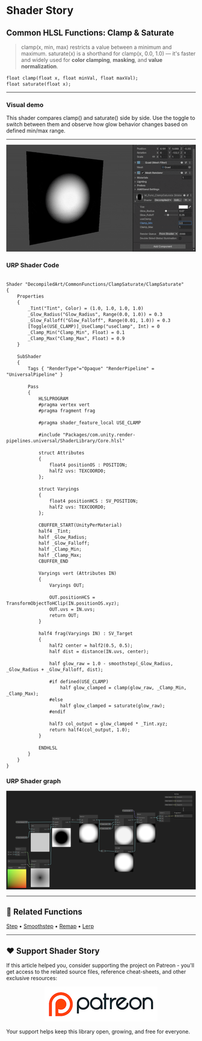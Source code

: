 # Shader Story

## Common HLSL Functions: Clamp & Saturate

> clamp(x, min, max) restricts a value between a minimum and maximum.
> saturate(x) is a shorthand for clamp(x, 0.0, 1.0) — it's faster and widely used for **color clamping**, **masking**, and **value normalization**.

```hlsl
float clamp(float x, float minVal, float maxVal);
float saturate(float x);

```

---
### Visual demo
This shader compares clamp() and saturate() side by side.
Use the toggle to switch between them and observe how glow behavior changes based on defined min/max range.

---
<p align="center">
<img src="https://github.com/DeGGeD/ShaderStory/blob/main/Resources/Images/Chapters/CommonFunctions/ClampSaturate/DA_CommonFuncs_ClampSaturate_Demo_01.gif" alt="Shader Story: Functions - Clamp/Saturate" title="Shader Story: Functions - Clamp/Saturate">
</p>

### URP Shader Code

```hlsl

Shader "DecompiledArt/CommonFunctions/ClampSaturate/ClampSaturate"
{
    Properties
    {
        _Tint("Tint", Color) = (1.0, 1.0, 1.0, 1.0)
        _Glow_Radius("Glow_Radius", Range(0.0, 1.0)) = 0.3
        _Glow_Falloff("Glow_Falloff", Range(0.01, 1.0)) = 0.3
        [Toggle(USE_CLAMP)]_UseClamp("useClamp", Int) = 0
        _Clamp_Min("Clamp_Min", Float) = 0.1
        _Clamp_Max("Clamp_Max", Float) = 0.9
    }

    SubShader
    {
        Tags { "RenderType"="Opaque" "RenderPipeline" = "UniversalPipeline" }

        Pass
        {
            HLSLPROGRAM
            #pragma vertex vert
            #pragma fragment frag

            #pragma shader_feature_local USE_CLAMP

            #include "Packages/com.unity.render-pipelines.universal/ShaderLibrary/Core.hlsl"

            struct Attributes
            {
                float4 positionOS : POSITION;
                half2 uvs: TEXCOORD0;
            };

            struct Varyings
            {
                float4 positionHCS : SV_POSITION;
                half2 uvs: TEXCOORD0;
            };

            CBUFFER_START(UnityPerMaterial)
            half4 _Tint;
            half _Glow_Radius;
            half _Glow_Falloff;
            half _Clamp_Min;
            half _Clamp_Max;
            CBUFFER_END

            Varyings vert (Attributes IN)
            {
                Varyings OUT;

                OUT.positionHCS = TransformObjectToHClip(IN.positionOS.xyz);
                OUT.uvs = IN.uvs;
                return OUT;
            }

            half4 frag(Varyings IN) : SV_Target
            {
                half2 center = half2(0.5, 0.5);
                half dist = distance(IN.uvs, center);

                half glow_raw = 1.0 - smoothstep(_Glow_Radius, _Glow_Radius + _Glow_Falloff, dist);

                #if defined(USE_CLAMP)
                    half glow_clamped = clamp(glow_raw, _Clamp_Min, _Clamp_Max);
                #else
                    half glow_clamped = saturate(glow_raw);
                #endif

                half3 col_output = glow_clamped * _Tint.xyz;
                return half4(col_output, 1.0);
            }

            ENDHLSL
        }
    }
}

```

### URP Shader graph
<p align="center">
<img src="https://github.com/DeGGeD/ShaderStory/blob/main/Resources/Images/Chapters/CommonFunctions/ClampSaturate/DA_CommonFuncs_ClampSaturate_Graph_01.png" alt="Shader Story: Functions - Clamp/Saturate" title="Shader Story: Functions - Clamp/Saturate">
</p>

---
## 🔗 Related Functions

[Step]([../Step.md](https://github.com/DeGGeD/ShaderStory/blob/main/Chapters/CommonFunctions/Step.md)) • [Smoothstep]([../Smoothstep.md](https://github.com/DeGGeD/ShaderStory/blob/main/Chapters/CommonFunctions/Smoothstep.md)) • [Remap](https://github.com/DeGGeD/ShaderStory/blob/main/Chapters/CommonFunctions/Remap.md) • [Lerp](https://github.com/DeGGeD/ShaderStory/blob/main/Chapters/CommonFunctions/Lerp.md)

---

## ❤️ Support Shader Story

If this article helped you, consider supporting the project on Patreon - you'll get access to the related source files, reference cheat-sheets, and other exclusive resources:

<p align="center">
  <a href="https://www.patreon.com/decompiled_art" target="_blank">
    <img src="https://github.com/DeGGeD/ShaderStory/blob/main/Resources/Images/Github/ShaderStory_Github_Patreon.jpg" alt="DecompiledArt on Patreon">
  </a>
</p>


Your support helps keep this library open, growing, and free for everyone.
